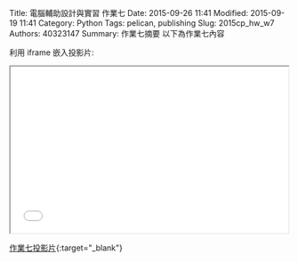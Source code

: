 Title: 電腦輔助設計與實習 作業七
Date: 2015-09-26 11:41
Modified: 2015-09-19 11:41
Category: Python
Tags: pelican, publishing
Slug: 2015cp_hw_w7
Authors: 40323147
Summary: 作業七摘要
以下為作業七內容

利用 iframe 嵌入投影片:

<iframe src="40323147_cp_w7_p.html" width="500" height="300"></iframe>

[作業七投影片](40323147_cp_w7_p.html){:target="_blank"}

